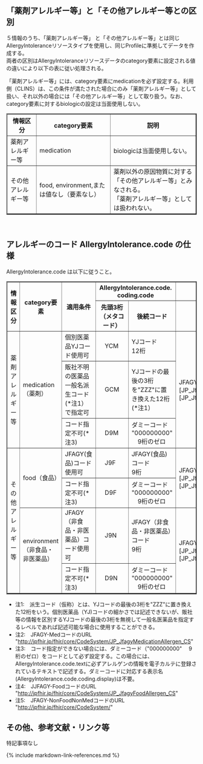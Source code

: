 

## 「薬剤アレルギー等」と「その他アレルギー等との区別

５情報のうち、「薬剤アレルギー等」 と「その他アレルギー等」とは同じAllergyIntoleranceリソースタイプを使用し、同じProfileに準拠してデータを作成する。<br>
両者の区別はAllergyIntoleranceリソースデータのcategory要素に設定される値の違いにより以下の表に従い処理される。


「薬剤アレルギー等」には、category要素にmedicationを必ず設定する。利用側（CLINS）は、この条件が満たされた場合にのみ「薬剤アレルギー等」として扱い、それ以外の場合には「その他アレルギー等」として取り扱う。なお、category要素に対するbiologicの設定は当面使用しない。


<div>
<table border="2"  style="border-collapse: collapse">
<tr><th>情報区分</th><th>category要素</th><th>説明</th></tr>
<tr><td>薬剤アレルギー等</td><td>medication</td><td>biologicは当面使用しない。</td></tr>

<tr><td>その他アレルギー等</td><td>food, environment,または値なし（要素なし）</td><td>薬剤以外の原因物質に対する「その他アレルギー等」とみなされる。<br>「薬剤アレルギー等」としては扱われない。</td></tr>
</table>
</div>
<br>

## アレルギーのコード AllergyIntolerance.code の仕様
AllergyIntolerance.code は以下に従うこと。<br>

<div>
<table border="2"  style="border-collapse: collapse">

<tr>
<th rowspan="2">情報区分</th>
<th rowspan="2">category要素</th>
<th rowspan="2">適用条件</th>
<th rowspan="1" colspan="2">AllergyIntolerance.code.<br>coding.code</th>
<th  rowspan="1" colspan="1">AllergyIntolerance.code.<br>coding.system</th>
</tr>

<tr>
<th>先頭3桁<br>（メタコード）</th>
<th>後続コード</th>
<th>コードシステム</th>
</tr>

<tr>
<td  rowspan="3">薬剤アレルギー等</td>
<td  rowspan="3">medication（薬剤）</td>

<td>個別医薬品YJコード使用可</td>
<td>　YCM　　 </td>
<td>YJコード<br>12桁</td>
<td rowspan="3">JFAGY-Medコード　(*注2）<br>[JP_JfagyMedicationAllergen_CS][JP_JfagyMedicationAllergen_CS]</td>
</tr>

<tr>
<td>販社不明の医薬品一般名派生コード(*注1）で指定可</td>
<td>　GCM　　 </td>
<td>YJコードの最後の3桁を"ZZZ"に置き換えた12桁(*注1）</td>
</tr>

<tr>
<td>コード指定不可(*注3)</td>
<td>　D9M　　 </td>
<td>ダミーコード<br>"000000000"<br>　9桁のゼロ</td>
</tr>

<tr>
<td  rowspan="4">その他アレルギー等</td>
<td  rowspan="2">food（食品）</td>
<td>JFAGY(食品)コード使用可</td>
<td>　J9F　　 </td>
<td>JFAGY(食品)コード<br>9桁</td>
<td rowspan="2">JFAGY-Foodコード　(*注4）<br>[JP_JfagyFoodAllergen_CS][JP_JfagyFoodAllergen_CS]</td>
</tr>

<tr>
<td>コード指定不可(*注3)</td>
<td>　D9F　　 </td>
<td>ダミーコード<br>"000000000"<br>　9桁のゼロ</td>
</tr>

<tr>
<td  rowspan="2">environment（非食品・非医薬品）</td>
<td>JFAGY（非食品・非医薬品）コード使用可</td>
<td>　J9N　　 </td>
<td>JFAGY（非食品・非医薬品）コード<br>9桁</td>
<td rowspan="2">JFAGY-NonFoodNonMedコード　(*注5）<br>[JP_JfagyNonFoodNonMedicationAllergen_CS][JP_JfagyNonFoodNonMedicationAllergen_CS]</td>
</tr>

<tr>
<td>コード指定不可(*注3)</td>
<td>　D9N　　 </td>
<td>ダミーコード<br>"000000000"<br>　9桁のゼロ</td>
</tr>

</table>
</div>

  - 注1:　派生コード（仮称）とは、YJコードの最後の3桁を"ZZZ"に置き換えた12桁をいう。個別医薬品（YJ)コードの細かさでは記述できないが、販社等の情報を区別するYJコードの最後の3桁を無視して一般名医薬品を指定するレベルであれば記述可能な場合に使用することができる。
  - 注2:　JFAGY-MedコードのURL "http://jpfhir.jp/fhir/core/CodeSystem/JP_JfagyMedicationAllergen_CS"
  - 注3:　コード指定ができない場合には、ダミーコード（"000000000"
　9桁のゼロ）をコードとして必ず設定する。この場合には、AllergyIntolerance.code.textに必ずアレルゲンの情報を電子カルテに登録されているテキストで記述する。ダミーコードに対応する表示名(AllergyIntolerance.code.coding.display)は不要。
  - 注4:　JJFAGY-FoodコードのURL "http://jpfhir.jp/fhir/core/CodeSystem/JP_JfagyFoodAllergen_CS"
  - 注5:　JFAGY-NonFoodNonMedコードのURL "http://jpfhir.jp/fhir/core/CodeSystem/"




## その他、参考文献・リンク等

特記事項なし


{% include markdown-link-references.md %}
